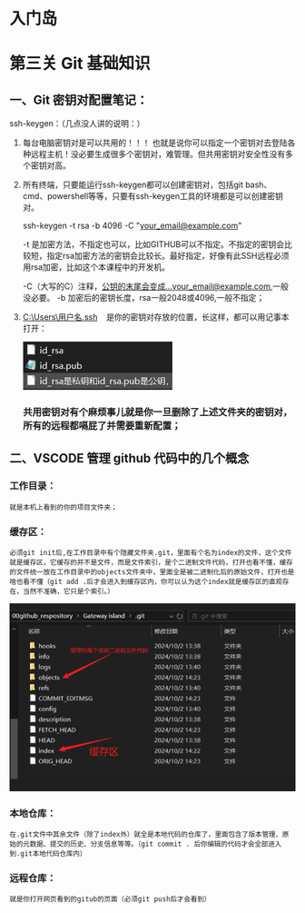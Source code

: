 # 入门岛
# 第三关 Git 基础知识
## 一、Git 密钥对配置笔记：
ssh-keygen：（几点没人讲的说明：）

1. 每台电脑密钥对是可以共用的！！！
也就是说你可以指定一个密钥对去登陆各种远程主机！没必要生成很多个密钥对，难管理。但共用密钥对安全性没有多个密钥对高。

2. 所有终端，只要能运行ssh-keygen都可以创建密钥对，包括git bash、cmd、powershell等等，只要有ssh-keygen工具的环境都是可以创建密钥对。

   ssh-keygen -t rsa -b 4096 -C "your_email@example.com"

   -t 是加密方法，不指定也可以，比如GITHUB可以不指定。不指定的密钥会比较短，指定rsa加密方法的密钥会比较长。最好指定，好像有此SSH远程必须用rsa加密，比如这个本课程中的开发机。

   -C（大写的C）注释，公钥的末尾会变成...your_email@example.com,一般没必要。
   -b 加密后的密钥长度，rsa一般2048或4096,一般不指定；

3. <u>C:\Users\用户名\.ssh</u> &nbsp;&nbsp;&nbsp;是你的密钥对存放的位置，长这样，都可以用记事本打开：

   ![alt text](image.png)

   ### 共用密钥对有个麻烦事儿就是你一旦删除了上述文件夹的密钥对，所有的远程都嗝屁了并需要重新配置；

## 二、VSCODE 管理 github 代码中的几个概念
### 工作目录：
    就是本机上看到的你的项目文件夹；

### 缓存区：
    必须git init后,在工作目录中有个隐藏文件夹.git，里面有个名为index的文件，这个文件就是缓存区，它缓存的并不是文件，而是文件索引，是个二进制文件代码，打开也看不懂，缓存的文件统一放在工作目录中的objects文件夹中，里面全是被二进制化后的原始文件，打开也是啥也看不懂（git add .后才会进入到缓存区内，你可以认为这个index就是缓存区的直观存在，当然不准确，它只是个索引。）

![alt text](image-2.png)
### 本地仓库：
    在.git文件中其余文件（除了index外）就全是本地代码的仓库了，里面包含了版本管理、原始的元数据、提交的历史、分支信息等等。（git commit . 后你编辑的代码才会全部进入到.git本地代码仓库内）
### 远程仓库：
    就是你打开网页看到的gitub的页面（必须git push后才会看到）
